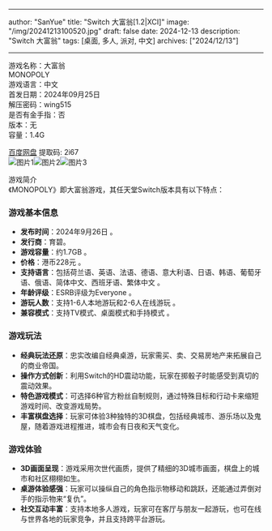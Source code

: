 
---
author: "SanYue"
title: "Switch 大富翁[1.2|XCI]"
image: "/img/20241213100520.jpg"
draft: false
date: 2024-12-13
description: "Switch 大富翁"
tags: [桌面, 多人, 派对, 中文]
archives: ["2024/12/13"]

---

游戏名称：大富翁   
MONOPOLY    
游戏语言：中文  
首发日期：2024年09月25日  
解压密码：wing515  
是否有金手指：否  
版本：无   
容量：1.4G

[百度网盘](https://pan.baidu.com/s/1YXPTCgD75MpUPK9tDuIjpg) 提取码: 2i67  
![图片1](/img/aac97.jpg)![图片2](/img/9a4bd.jpg)![图片3](/img/09585.jpg)  

游戏简介  
《MONOPOLY》即大富翁游戏，其任天堂Switch版本具有以下特点：

### 游戏基本信息
- **发布时间**：2024年9月26日 。
- **发行商**：育碧。
- **游戏容量**：约1.7GB 。
- **价格**：港币228元 。
- **支持语言**：包括荷兰语、英语、法语、德语、意大利语、日语、韩语、葡萄牙语、俄语、简体中文、西班牙语、繁体中文 。
- **年龄评级**：ESRB评级为Everyone 。
- **游玩人数**：支持1-6人本地游玩和2-6人在线游玩 。
- **兼容模式**：支持TV模式、桌面模式和手持模式 。

### 游戏玩法
- **经典玩法还原**：忠实改编自经典桌游，玩家需买、卖、交易房地产来拓展自己的商业帝国。
- **操作方式创新**：利用Switch的HD震动功能，玩家在掷骰子时能感受到真切的震动效果。
- **特色游戏模式**：可选择6种官方粉丝自制规则，通过特殊目标和行动卡来缩短游戏时间、改变游戏局势。
- **丰富棋盘选择**：玩家可体验3种独特的3D棋盘，包括经典城市、游乐场以及鬼屋，随着游戏进程推进，城市会有日夜和天气变化。

### 游戏体验
- **3D画面呈现**：游戏采用次世代画质，提供了精细的3D城市画面，棋盘上的城市和社区栩栩如生。
- **桌游体验感强**：玩家可以操纵自己的角色指示物移动和跳跃，还能通过弄倒对手的指示物来“复仇”。
- **社交互动丰富**：支持本地多人游戏，玩家可在客厅与朋友一起游玩，也可在线与世界各地的玩家竞争，并且支持跨平台游玩。
